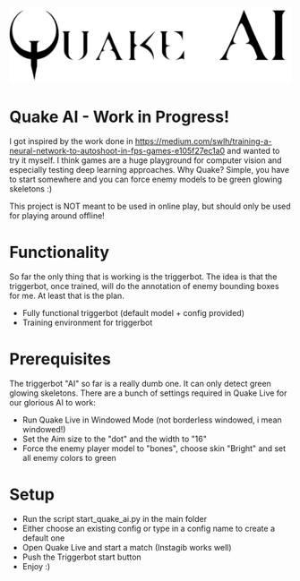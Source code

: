 ![Logo](resources/logo.png)

# Quake AI - Work in Progress!

I got inspired by the work done in https://medium.com/swlh/training-a-neural-network-to-autoshoot-in-fps-games-e105f27ec1a0 and wanted to try it myself. I think games are a huge playground for computer vision and especially testing deep learning approaches. Why Quake? Simple, you have to start somewhere and you can force enemy models to be green glowing skeletons :)

This project is NOT meant to be used in online play, but should only be used for playing around offline!

# Functionality

So far the only thing that is working is the triggerbot. The idea is that the triggerbot, once trained, will do the annotation of enemy bounding boxes for me. At least that is the plan. 

- Fully functional triggerbot (default model + config provided)
- Training environment for triggerbot

# Prerequisites

The triggerbot "AI" so far is a really dumb one. It can only detect green glowing skeletons. 
There are a bunch of settings required in Quake Live for our glorious AI to work:

- Run Quake Live in Windowed Mode (not borderless windowed, i mean windowed!)
- Set the Aim size to the "dot" and the width to "16"
- Force the enemy player model to "bones", choose skin "Bright" and set all enemy colors to green

# Setup

- Run the script start_quake_ai.py in the main folder
- Either choose an existing config or type in a config name to create a default one
- Open Quake Live and start a match (Instagib works well)
- Push the Triggerbot start button
- Enjoy :)

